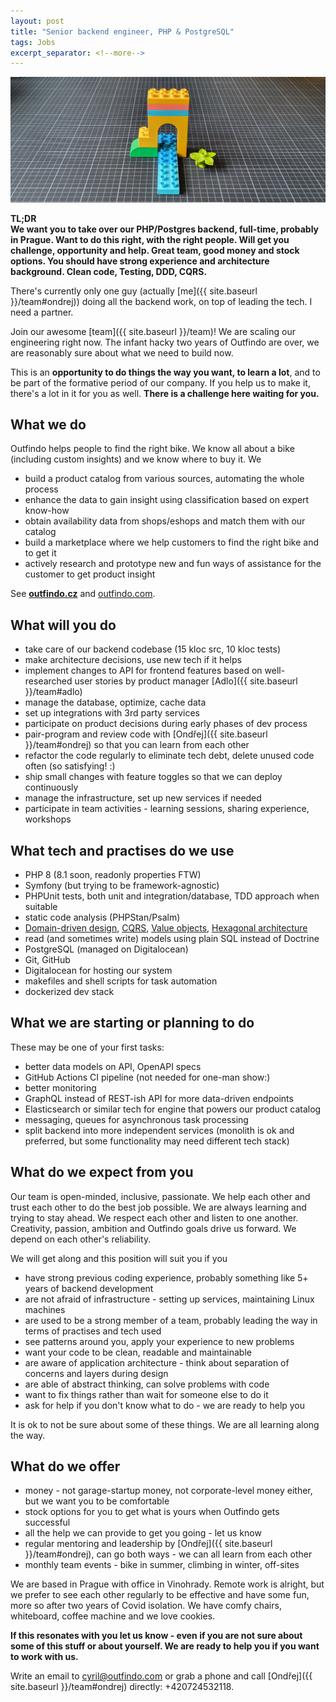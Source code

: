 ```yaml
---
layout: post
title: "Senior backend engineer, PHP & PostgreSQL"
tags: Jobs
excerpt_separator: <!--more-->
---
```


![Team](/assets/bricks/1.jpg)
<br>

**TL;DR**   
**We want you to take over our PHP/Postgres backend, full-time, probably in Prague. Want to do this right, with the right people. Will get you challenge, opportunity and help. Great team, good money and stock options. You should have strong experience and architecture background. Clean code, Testing, DDD, CQRS.**

<!--more-->

There's currently only one guy (actually [me]({{ site.baseurl }}/team#ondrej)) doing all the backend work, on top of leading the tech.
I need a partner.

Join our awesome [team]({{ site.baseurl }}/team)! We are scaling our engineering right now.
The infant hacky two years of Outfindo are over, we are reasonably sure about what we need to build now.

This is an **opportunity to do things the way you want, to learn a lot**, and to be part of the formative period of our company.
If you help us to make it, there's a lot in it for you as well. **There is a challenge here waiting for you.**

## What we do

Outfindo helps people to find the right bike. We know all about a bike (including custom insights) and we know where to buy it. We
* build a product catalog from various sources, automating the whole process
* enhance the data to gain insight using classification based on expert know-how
* obtain availability data from shops/eshops and match them with our catalog
* build a marketplace where we help customers to find the right bike and to get it
* actively research and prototype new and fun ways of assistance for the customer to get product insight

See **[outfindo.cz](https://outfindo.cz)** and [outfindo.com](https://outfindo.com).

## What will you do

* take care of our backend codebase (15 kloc src, 10 kloc tests)
* make architecture decisions, use new tech if it helps
* implement changes to API for frontend features based on well-researched user stories by product manager [Adlo]({{ site.baseurl }}/team#adlo)
* manage the database, optimize, cache data
* set up integrations with 3rd party services
* participate on product decisions during early phases of dev process
* pair-program and review code with [Ondřej]({{ site.baseurl }}/team#ondrej) so that you can learn from each other
* refactor the code regularly to eliminate tech debt, delete unused code often (so satisfying! :)
* ship small changes with feature toggles so that we can deploy continuously
* manage the infrastructure, set up new services if needed
* participate in team activities - learning sessions, sharing experience, workshops

## What tech and practises do we use

* PHP 8 (8.1 soon, readonly properties FTW)
* Symfony (but trying to be framework-agnostic)
* PHPUnit tests, both unit and integration/database, TDD approach when suitable
* static code analysis (PHPStan/Psalm)
* [Domain-driven design](https://martinfowler.com/tags/domain%20driven%20design.html), [CQRS](https://martinfowler.com/bliki/CQRS.html), [Value objects](https://martinfowler.com/bliki/ValueObject.html), [Hexagonal architecture](https://matthiasnoback.nl/2017/07/layers-ports-and-adapters-part-1-introduction/)
* read (and sometimes write) models using plain SQL instead of Doctrine
* PostgreSQL (managed on Digitalocean)
* Git, GitHub
* Digitalocean for hosting our system
* makefiles and shell scripts for task automation
* dockerized dev stack

## What we are starting or planning to do

These may be one of your first tasks:
* better data models on API, OpenAPI specs
* GitHub Actions CI pipeline (not needed for one-man show:)
* better monitoring
* GraphQL instead of REST-ish API for more data-driven endpoints
* Elasticsearch or similar tech for engine that powers our product catalog
* messaging, queues for asynchronous task processing
* split backend into more independent services (monolith is ok and preferred, but some functionality may need different tech stack)

## What do we expect from you

Our team is open-minded, inclusive, passionate. We help each other and trust each other to do the best job possible.
We are always learning and trying to stay ahead. We respect each other and listen to one another.
Creativity, passion, ambition and Outfindo goals drive us forward. We depend on each other's reliability.

We will get along and this position will suit you if you

* have strong previous coding experience, probably something like 5+ years of backend development
* are not afraid of infrastructure - setting up services, maintaining Linux machines
* are used to be a strong member of a team, probably leading the way in terms of practises and tech used
* see patterns around you, apply your experience to new problems
* want your code to be clean, readable and maintainable
* are aware of application architecture - think about separation of concerns and layers during design
* are able of abstract thinking, can solve problems with code
* want to fix things rather than wait for someone else to do it
* ask for help if you don't know what to do - we are ready to help you

It is ok to not be sure about some of these things. We are all learning along the way.


## What do we offer

* money - not garage-startup money, not corporate-level money either, but we want you to be comfortable
* stock options for you to get what is yours when Outfindo gets successful
* all the help we can provide to get you going - let us know
* regular mentoring and leadership by [Ondřej]({{ site.baseurl }}/team#ondrej), can go both ways - we can all learn from each other
* monthly team events - bike in summer, climbing in winter, off-sites

We are based in Prague with office in Vinohrady.
Remote work is alright, but we prefer to see each other regularly to be effective and have some fun, more so after two years of Covid isolation.
We have comfy chairs, whiteboard, coffee machine and we love cookies.

**If this resonates with you let us know - even if you are not sure about some of this stuff or about yourself. We are ready to help you if you want to work with us.**

Write an email to [cyril@outfindo.com](mailto:cyril@outfindo.com) or grab a phone and call [Ondřej]({{ site.baseurl }}/team#ondrej) directly: +420724532118.
